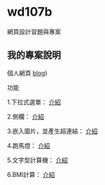 # wd107b
網頁設計習題與專案
## 我的專案說明
個人網頁
[blog](https://fairy042026.github.io/wd107b/exercise/%E6%9C%9F%E6%9C%AB%E5%B0%88%E6%A1%88/tf%E5%B0%8D%E7%85%A7%E7%89%88.html))


功能

1.下拉式選單：
[介紹](https://github.com/fairy042026/wd107b/blob/master/1.md)

2.側欄：
[介紹](https://github.com/fairy042026/wd107b/blob/master/2.md)

3.嵌入圖片，並產生超連結：
[介紹](https://github.com/fairy042026/wd107b/blob/master/3.md)

4.跑馬燈：
[介紹](https://github.com/fairy042026/wd107b/blob/master/4.md)

5.文字型計算機：
[介紹](https://github.com/fairy042026/wd107b/blob/master/5.md)

6.BMI計算：
[介紹](https://github.com/fairy042026/wd107b/blob/master/6.md)
